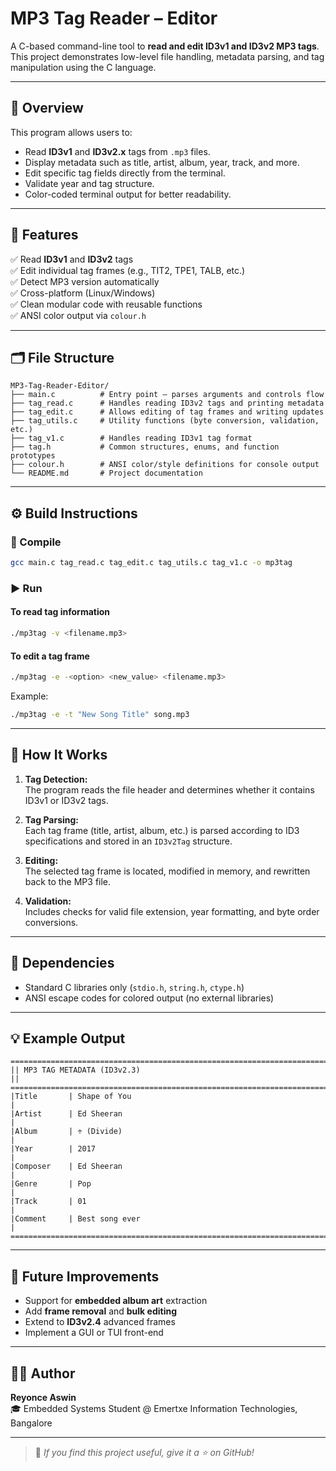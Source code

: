 # MP3 Tag Reader – Editor

A C-based command-line tool to **read and edit ID3v1 and ID3v2 MP3 tags**.  
This project demonstrates low-level file handling, metadata parsing, and tag manipulation using the C language.

---

## 📘 Overview

This program allows users to:

- Read **ID3v1** and **ID3v2.x** tags from `.mp3` files.
- Display metadata such as title, artist, album, year, track, and more.
- Edit specific tag fields directly from the terminal.
- Validate year and tag structure.
- Color-coded terminal output for better readability.

---

## 🧩 Features

✅ Read **ID3v1** and **ID3v2** tags  
✅ Edit individual tag frames (e.g., TIT2, TPE1, TALB, etc.)  
✅ Detect MP3 version automatically  
✅ Cross-platform (Linux/Windows)  
✅ Clean modular code with reusable functions  
✅ ANSI color output via `colour.h`

---

## 🗂️ File Structure
```
MP3-Tag-Reader-Editor/
├── main.c          # Entry point – parses arguments and controls flow
├── tag_read.c      # Handles reading ID3v2 tags and printing metadata
├── tag_edit.c      # Allows editing of tag frames and writing updates
├── tag_utils.c     # Utility functions (byte conversion, validation, etc.)
├── tag_v1.c        # Handles reading ID3v1 tag format
├── tag.h           # Common structures, enums, and function prototypes
├── colour.h        # ANSI color/style definitions for console output
└── README.md       # Project documentation
```
---

## ⚙️ Build Instructions

### 🧱 Compile

```bash
gcc main.c tag_read.c tag_edit.c tag_utils.c tag_v1.c -o mp3tag
```

### ▶️ Run

#### To read tag information

```bash
./mp3tag -v <filename.mp3>
```

#### To edit a tag frame

```bash
./mp3tag -e -<option> <new_value> <filename.mp3>
```

Example:

```bash
./mp3tag -e -t "New Song Title" song.mp3
```

---

## 🧠 How It Works

1. **Tag Detection:**  
   The program reads the file header and determines whether it contains ID3v1 or ID3v2 tags.

2. **Tag Parsing:**  
   Each tag frame (title, artist, album, etc.) is parsed according to ID3 specifications and stored in an `ID3v2Tag` structure.

3. **Editing:**  
   The selected tag frame is located, modified in memory, and rewritten back to the MP3 file.

4. **Validation:**  
   Includes checks for valid file extension, year formatting, and byte order conversions.

---

## 🧰 Dependencies

- Standard C libraries only (`stdio.h`, `string.h`, `ctype.h`)  
- ANSI escape codes for colored output (no external libraries)

---

## 💡 Example Output

```terminal
====================================================================================
|| MP3 TAG METADATA (ID3v2.3)                                                     ||
====================================================================================
|Title       | Shape of You                                                        |
|Artist      | Ed Sheeran                                                          |
|Album       | ÷ (Divide)                                                          |
|Year        | 2017                                                                |
|Composer    | Ed Sheeran                                                          |
|Genre       | Pop                                                                 |
|Track       | 01                                                                  |
|Comment     | Best song ever                                                      |
====================================================================================
```

---

## 🚀 Future Improvements

- Support for **embedded album art** extraction  
- Add **frame removal** and **bulk editing**  
- Extend to **ID3v2.4** advanced frames  
- Implement a GUI or TUI front-end  

---

## 🧑‍💻 Author

**Reyonce Aswin**  
🎓 Embedded Systems Student @ Emertxe Information Technologies, Bangalore   

---


> 💬 *If you find this project useful, give it a ⭐ on GitHub!*
